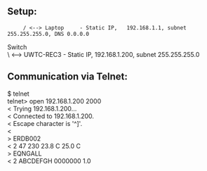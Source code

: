 ## Setup:  
         / <--> Laptop     - Static IP,   192.168.1.1, subnet 255.255.255.0, DNS 0.0.0.0  
  Switch  
         \ <--> UWTC-REC3  - Static IP, 192.168.1.200, subnet 255.255.255.0  



## Communication via Telnet:
$ telnet  
    telnet> open 192.168.1.200 2000  
    <  Trying 192.168.1.200...  
    <  Connected to 192.168.1.200.  
    <  Escape character is '^]'.  
    <  
    >  ERDB002  
    <  2 47 230 23.8 C 25.0 C  
    >  EQNGALL  
    <  2 ABCDEFGH 0000000   1.0   

